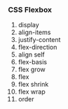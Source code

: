 ### CSS Flexbox

1. display
2. align-items
3. justify-content
4. flex-direction
5. align self
6. flex-basis
7. flex grow
8. flex
9. flex shrink
10. flex wrap
11. order
